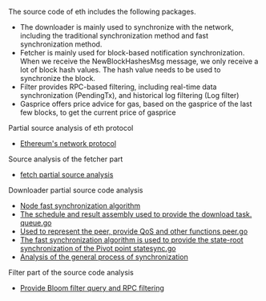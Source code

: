 The source code of eth includes the following packages.

- The downloader is mainly used to synchronize with the network, including the traditional synchronization method and fast synchronization method.
- Fetcher is mainly used for block-based notification synchronization. When we receive the NewBlockHashesMsg message, we only receive a lot of block hash values. The hash value needs to be used to synchronize the block.
- Filter provides RPC-based filtering, including real-time data synchronization (PendingTx), and historical log filtering (Log filter)
- Gasprice offers price advice for gas, based on the gasprice of the last few blocks, to get the current price of gasprice

Partial source analysis of eth protocol

- [Ethereum's network protocol](eth-network-analysis.md)

Source analysis of the fetcher part

- [fetch partial source analysis](eth-fetcher-analysis.md)

Downloader partial source code analysis

- [Node fast synchronization algorithm](fast-sync-algorithm.md)
- [The schedule and result assembly used to provide the download task. queue.go](eth-downloader-queue-analysis.md)
- [Used to represent the peer, provide QoS and other functions peer.go](eth-downloader-peer-analysis.md)
- [The fast synchronization algorithm is used to provide the state-root synchronization of the Pivot point statesync.go](eth-downloader-statesync.md)
- [Analysis of the general process of synchronization](eth-downloader-analysis.md)

Filter part of the source code analysis

- [Provide Bloom filter query and RPC filtering](eth-bloombits-and-filter-analysis.md)
